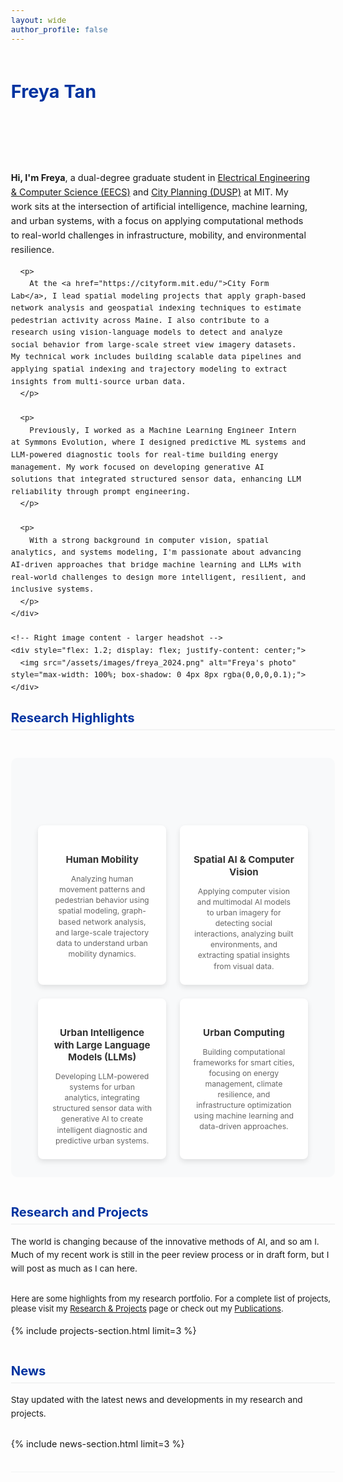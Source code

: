 ```yaml
---
layout: wide
author_profile: false
---
```


<style>
  body {
    font-size: 90%; 
  }
  
  /* Set consistent max-width for all sections to match masthead */
  .bio-section,
  .research-section,
  .feature__wrapper,
  .footer-section,
  .content-wrapper {
    max-width: 1024px !important;
    margin-left: auto !important;
    margin-right: auto !important;
    width: 100% !important;
  }
  
  .bio-section {
    margin-bottom: 2em;
    padding-bottom: 1.5em;
    border-bottom: 1px solid #f2f3f3;
    margin-top: 1.5em;
    padding-top: 0.5em;
  }
  
  .bio-heading {
    font-size: 2em;
    font-weight: bold;
    margin-bottom: 0.5em;
    color: #0033A0;
  }
  
  .bio-content {
    font-size: 1em;
    line-height: 1.6;
    margin-bottom: 1em;
  }
  
  /* Mobile screen styles */
  @media screen and (max-width: 768px) {
    /* Reorganize bio section for mobile */
    .bio-section {
      display: flex;
      flex-direction: column;
      align-items: center;
    }

    /* Hide the regular bio heading on mobile */
    .bio-section > .bio-heading {
      display: none !important;
    }

    /* Stack content vertically with image first */
    .content-wrapper {
      display: flex !important;
      flex-direction: column !important;
      align-items: center !important;
      width: 100% !important;
    }

    /* Image above everything on mobile - smaller size and centered */
    .content-wrapper > div:last-child {
      order: -3 !important;
      flex: none !important;
      margin-bottom: 2em !important;
    }

    .content-wrapper > div:last-child img {
      max-width: 48% !important;
      height: auto !important;
      display: block !important;
      margin-left: auto !important;
      margin-right: auto !important;
    }

    /* Create mobile title that appears after image - only in bio section */
    .bio-section .content-wrapper::before {
      content: "Freya Tan";
      order: -2 !important;
      font-size: 2em !important;
      font-weight: bold !important;
      color: #0033A0 !important;
      text-align: center !important;
      margin-bottom: 0.5em !important;
      margin-top: 0 !important;
      display: block !important;
      width: 100% !important;
    }

    /* Create mobile email that appears after title - only in bio section */
    .bio-section .content-wrapper::after {
      content: "freya117@mit.edu";
      order: -1 !important;
      font-size: 0.9em !important;
      color: #666 !important;
      text-align: center !important;
      margin-bottom: 1.5em !important;
      display: block !important;
      width: 100% !important;
    }

    /* Adjust text block width for screens */
    .text-content {
      width: 90% !important;
      padding: 10px !important;
      order: 1 !important;
    }
  }

  /* Desktop screen styles */
  .content-wrapper {
    display: flex;
    align-items: center;
    padding-top: 2vh;
  }

  .text-content {
    flex: 2;
    padding-right: 40px;
  }

  .content-wrapper img {
    flex: 1;
    max-width: 350px;
    height: auto;
    display: block;
    margin: 0 auto;
    border-radius: 5px;
    box-shadow: 0 4px 8px rgba(0,0,0,0.1);
  }
  
  .research-highlights {
    margin-top: 3em;
    margin-bottom: 3em;
    padding: 2em 1em;
    background-color: #f8f9fa;
    border-radius: 10px;
    max-width: 100%;
    box-sizing: border-box;
  }
  
  .research-highlights-heading {
    font-size: 1.4em;
    font-weight: bold;
    margin-bottom: 0.8em;
    padding-bottom: 0.3em;
    border-bottom: 2px solid #f2f3f3;
    color: #0033A0;
  }
  
  .research-highlights h2 {
    font-size: 1.4em;
    font-weight: bold;
    margin-bottom: 1.5em;
    text-align: center;
    color: #0033A0;
  }
  
  .research-grid {
    display: grid;
    grid-template-columns: repeat(2, 1fr);
    gap: 1.5em;
    padding: 0 2em;
    max-width: 100%;
  }
  
  .research-card {
    background: white;
    padding: 1.5em;
    border-radius: 8px;
    box-shadow: 0 4px 8px rgba(0,0,0,0.1);
    transition: transform 0.2s, box-shadow 0.2s;
    text-align: center;
    min-height: 220px;
    display: flex;
    flex-direction: column;
    justify-content: flex-start;
    box-sizing: border-box;
  }
  
  .research-card:hover {
    transform: translateY(-5px);
    box-shadow: 0 5px 15px rgba(0,0,0,0.15);
  }
  
  .research-icon {
    font-size: 2.2em;
    color: #0033A0;
    margin-bottom: 0.5em;
    flex-shrink: 0;
  }
  
  .research-card h3 {
    font-size: 1.05em;
    font-weight: bold;
    margin-bottom: 0.8em;
    margin-top: 0.5em;
    color: #333;
    line-height: 1.3;
  }
  
  .research-card p {
    font-size: 0.85em;
    line-height: 1.4;
    color: #666;
    margin: 0;
    flex-grow: 1;
  }
  
  @media screen and (max-width: 768px) {
    .research-grid {
      grid-template-columns: 1fr;
      gap: 1em;
    }
    
    .research-highlights {
      margin-top: 2em;
      margin-bottom: 2em;
      padding: 1.5em 0;
    }
    
    .research-card {
      padding: 1.2em;
    }
  }
  
  @media screen and (min-width: 769px) and (max-width: 1024px) {
    .research-grid {
      grid-template-columns: repeat(2, 1fr);
    }
  }
  
  .research-section {
    margin-top: 3em;
  }
  
  .research-heading {
    font-size: 1.4em;
    font-weight: bold;
    margin-bottom: 0.8em;
    padding-bottom: 0.3em;
    border-bottom: 2px solid #f2f3f3;
    color: #0033A0;
  }
  
  .research-description {
    font-size: 0.95em;
    line-height: 1.6;
    margin-bottom: 2em;
  }
  
  /* Project grid layout - force 3 columns in one row */
  .projects-grid {
    display: grid;
    grid-template-columns: repeat(3, 1fr);
    gap: 20px;
    margin-bottom: 40px;
  }
  
  /* Responsive grid for smaller screens */
  @media screen and (max-width: 768px) {
    .projects-grid {
      grid-template-columns: 1fr;
    }
  }
  
  @media screen and (min-width: 769px) and (max-width: 1024px) {
    .projects-grid {
      grid-template-columns: repeat(2, 1fr);
    }
  }
  
  .project-box {
    position: relative;
    border: none;
    border-radius: 8px;
    padding: 15px;
    transition: transform 0.2s, box-shadow 0.2s;
    box-shadow: 0 4px 8px rgba(0,0,0,0.1);
    height: 100%;
    display: flex;
    flex-direction: column;
    background-color: #fafafa;
    overflow: hidden;
    cursor: pointer;
  }
  
  .project-box:hover {
    transform: translateY(-5px);
    box-shadow: 0 5px 15px rgba(0,0,0,0.08);
  }
  
  .project-image {
    margin-bottom: 12px;
    order: -1;
  }
  
  .project-image img {
    width: 100%;
    border-radius: 5px;
    object-fit: cover;
    height: 160px;
  }
  
  .project-title {
    font-size: 0.95em;
    font-weight: bold;
    margin-bottom: 0.5em;
    color: #0033A0;
  }
  
  .project-subtitle {
    font-size: 0.8em;
    font-style: italic;
    margin-bottom: 8px;
    color: #666;
  }
  
  .project-excerpt {
    font-size: 0.8em;
    color: #555;
    flex-grow: 1;
    line-height: 1.4;
  }
  
  .project-tags {
    font-size: 0.75em;
    color: #555;
    margin-top: 10px;
  }
  
  .project-tag {
    background: #eef2f7;
    color: #4a6785;
    padding: 3px 8px;
    border-radius: 12px;
    font-size: 0.65em;
    display: inline-block;
    margin-right: 5px;
    margin-bottom: 5px;
  }
  
  .project-link {
    position: absolute;
    top: 0;
    left: 0;
    width: 100%;
    height: 100%;
    z-index: 50;
    cursor: pointer;
    pointer-events: all;
    text-decoration: none;
  }
  
  /* News section styling */
  .news-section {
    margin-top: 3em;
    margin-bottom: 0;
  }
  
  .news-heading {
    font-size: 1.4em;
    font-weight: bold;
    margin-bottom: 0.8em;
    padding-bottom: 0.3em;
    border-bottom: 2px solid #f2f3f3;
    color: #0033A0;
  }
  
  .news-description {
    font-size: 0.95em;
    line-height: 1.6;
    margin-bottom: 2em;
  }
  
  .news-list {
    margin-bottom: 20px;
  }
  
  .news-item {
    margin-bottom: 1.8em;
    padding-bottom: 1.8em;
    border-bottom: 1px solid #f2f3f3;
  }
  
  .news-item:last-child {
    border-bottom: none;
    margin-bottom: 0;
    padding-bottom: 0;
  }
  
  .news-date {
    font-size: 0.8em;
    font-style: italic;
    margin-bottom: 0.4em;
    color: #666;
  }
  
  .news-title {
    font-size: 1.1em;
    font-weight: bold;
    margin-bottom: 0.5em;
  }
  
  .news-title a {
    color: #0033A0;
    text-decoration: none;
  }
  
  .news-title a:hover {
    text-decoration: underline;
  }
  
  .news-excerpt {
    font-size: 0.85em;
    color: #555;
    line-height: 1.5;
  }
  
  .news-more {
    margin-top: 1.5em;
    text-align: right;
  }
  
  .news-more a {
    font-size: 0.9em;
    color: #0033A0;
    text-decoration: none;
  }
  
  .news-more a:hover {
    text-decoration: underline;
  }
  
  /* Additional top spacing for page content */
  .page__content {
    margin-top: 1em !important;
  }
</style>

<!-- Add vertical spacing at the top -->
<div style="height: 1em;"></div>

<!-- Bio Section -->
<div class="bio-section">
  <div class="bio-heading">Freya Tan</div>
  
  <!-- Page content section -->
  <div class="content-wrapper">
    <!-- Left text content -->
    <div class="text-content bio-content">
      <p>
        <strong>Hi, I'm Freya</strong>, a dual-degree graduate student in <a href="https://www.eecs.mit.edu/">Electrical Engineering & Computer Science (EECS)</a> and <a href="https://dusp.mit.edu/">City Planning (DUSP)</a> at MIT. My work sits at the intersection of artificial intelligence, machine learning, and urban systems, with a focus on applying computational methods to real-world challenges in infrastructure, mobility, and environmental resilience.
      </p>
      
      <p>
        At the <a href="https://cityform.mit.edu/">City Form Lab</a>, I lead spatial modeling projects that apply graph-based network analysis and geospatial indexing techniques to estimate pedestrian activity across Maine. I also contribute to a research using vision-language models to detect and analyze social behavior from large-scale street view imagery datasets. My technical work includes building scalable data pipelines and applying spatial indexing and trajectory modeling to extract insights from multi-source urban data.
      </p>
      
      <p>
        Previously, I worked as a Machine Learning Engineer Intern at Symmons Evolution, where I designed predictive ML systems and LLM-powered diagnostic tools for real-time building energy management. My work focused on developing generative AI solutions that integrated structured sensor data, enhancing LLM reliability through prompt engineering.
      </p>
      
      <p>
        With a strong background in computer vision, spatial analytics, and systems modeling, I'm passionate about advancing AI-driven approaches that bridge machine learning and LLMs with real-world challenges to design more intelligent, resilient, and inclusive systems.
      </p>
    </div>
    
    <!-- Right image content - larger headshot -->
    <div style="flex: 1.2; display: flex; justify-content: center;">
      <img src="/assets/images/freya_2024.png" alt="Freya's photo" style="max-width: 100%; box-shadow: 0 4px 8px rgba(0,0,0,0.1);">
    </div>
  </div>
</div>

<!-- Research Highlights Section -->
<div class="research-highlights-heading">Research Highlights</div>

<section class="research-highlights">
  <div class="content-wrapper">
    <div class="research-grid">
      <div class="research-card">
        <div class="research-icon">
          <i class="fas fa-walking"></i>
        </div>
        <h3>Human Mobility</h3>
        <p>Analyzing human movement patterns and pedestrian behavior using spatial modeling, graph-based network analysis, and large-scale trajectory data to understand urban mobility dynamics.</p>
      </div>
      <div class="research-card">
        <div class="research-icon">
          <i class="fas fa-eye"></i>
        </div>
        <h3>Spatial AI & Computer Vision</h3>
        <p>Applying computer vision and multimodal AI models to urban imagery for detecting social interactions, analyzing built environments, and extracting spatial insights from visual data.</p>
      </div>
      <div class="research-card">
        <div class="research-icon">
          <i class="fas fa-brain"></i>
        </div>
        <h3>Urban Intelligence with Large Language Models (LLMs)</h3>
        <p>Developing LLM-powered systems for urban analytics, integrating structured sensor data with generative AI to create intelligent diagnostic and predictive urban systems.</p>
      </div>
      <div class="research-card">
        <div class="research-icon">
          <i class="fas fa-city"></i>
        </div>
        <h3>Urban Computing</h3>
        <p>Building computational frameworks for smart cities, focusing on energy management, climate resilience, and infrastructure optimization using machine learning and data-driven approaches.</p>
      </div>
    </div>
  </div>
</section>

<!-- Research and Projects Section -->
<div class="research-section">
  <div class="research-heading">Research and Projects</div>
  
  <div class="research-description">
    The world is changing because of the innovative methods of AI, and so am I. Much of my recent work is still in the peer review process or in draft form, but I will post as much as I can here.
  </div>
  
  <p class="highlights" style="margin-bottom: 1.5em; font-size: 0.9em;">
    Here are some highlights from my research portfolio. For a complete list of projects, please visit my <a href="/research/">Research & Projects</a> page or check out my <a href="/publications/">Publications</a>.
  </p>
  
  {% include projects-section.html limit=3 %}
</div>

<!-- News Section -->
<div class="news-section">
  <div class="news-heading">News</div>
  
  <div class="news-description">
    Stay updated with the latest news and developments in my research and projects.
  </div>
  
  {% include news-section.html limit=3 %}
</div>
